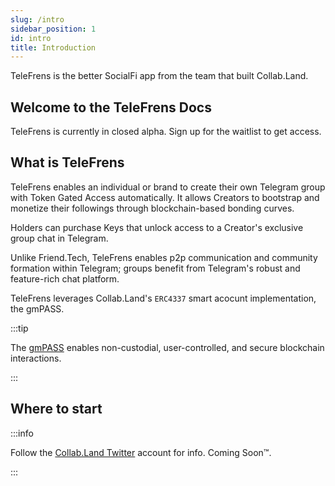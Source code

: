 ```yaml
---
slug: /intro
sidebar_position: 1
id: intro
title: Introduction
---
```


TeleFrens is the better SocialFi app from the team that built Collab.Land.

## Welcome to the TeleFrens Docs

TeleFrens is currently in closed alpha. Sign up for the waitlist to get access.

## What is TeleFrens

TeleFrens enables an individual or brand to create their own Telegram group with Token Gated Access automatically. It allows Creators to bootstrap and monetize their followings through blockchain-based bonding curves.

Holders can purchase Keys that unlock access to a Creator's exclusive group chat in Telegram.

Unlike Friend.Tech, TeleFrens enables p2p communication and community formation within Telegram; groups benefit from Telegram's robust and feature-rich chat platform.

TeleFrens leverages Collab.Land's `ERC4337` smart acocunt implementation, the gmPASS.

:::tip

The [gmPASS](/help-docs/key-features/gm-pass) enables non-custodial, user-controlled, and secure blockchain interactions.

:::

## Where to start

:::info

Follow the [Collab.Land Twitter](https://twitter.com/Collab_Land_) account for info. Coming Soon™.

:::

<!-- 
### I'm a Creator

Start Here:

### I'm a Holder

Start Here: 
-->
